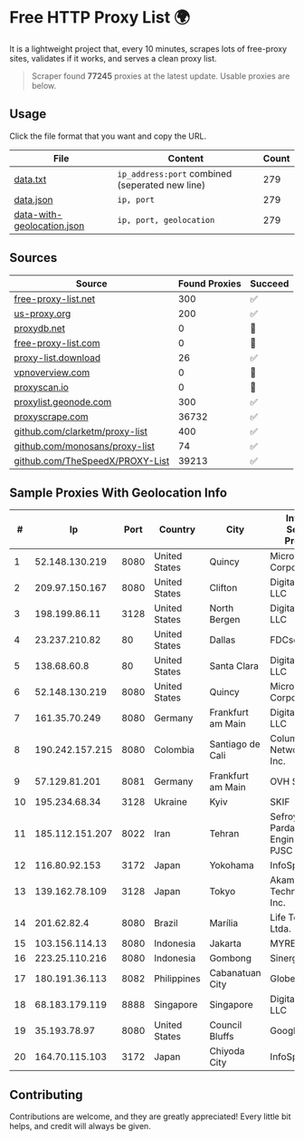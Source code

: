 
# Free HTTP Proxy List 🌍

It is a lightweight project that, every 10 minutes, scrapes lots of free-proxy sites, validates if it works, and serves a clean proxy list.


> Scraper found **77245** proxies at the latest update. Usable proxies are below.

## Usage

Click the file format that you want and copy the URL.


|File|Content|Count|
|----|-------|-----|
|[data.txt](https://raw.githubusercontent.com/themiralay/Proxy-List-World/master/data.txt)|`ip_address:port` combined (seperated new line)|279|
|[data.json](https://raw.githubusercontent.com/themiralay/Proxy-List-World/master/data.json)|`ip, port`|279|
|[data-with-geolocation.json](https://raw.githubusercontent.com/themiralay/Proxy-List-World/master/data-with-geolocation.json)|`ip, port, geolocation`|279|

## Sources

|Source|Found Proxies|Succeed|
|------|-------------|-------|
|[free-proxy-list.net](https://free-proxy-list.net)|300|✅|
|[us-proxy.org](https://www.us-proxy.org)|200|✅|
|[proxydb.net](http://proxydb.net)|0|🚫|
|[free-proxy-list.com](https://free-proxy-list.com/?page=&port=&type%5B%5D=http&type%5B%5D=https&up_time=0&search=Search)|0|🚫|
|[proxy-list.download](https://www.proxy-list.download/HTTP)|26|✅|
|[vpnoverview.com](https://vpnoverview.com/privacy/anonymous-browsing/free-proxy-servers)|0|🚫|
|[proxyscan.io](https://www.proxyscan.io)|0|🚫|
|[proxylist.geonode.com](https://proxylist.geonode.com/api/proxy-list?limit=300&page=1&sort_by=lastChecked&sort_type=desc&protocols=http,https)|300|✅|
|[proxyscrape.com](https://api.proxyscrape.com/v2/?request=displayproxies&protocol=http&timeout=10000&country=all&ssl=all&anonymity=all)|36732|✅|
|[github.com/clarketm/proxy-list](https://raw.githubusercontent.com/clarketm/proxy-list/master/proxy-list-raw.txt)|400|✅|
|[github.com/monosans/proxy-list](https://raw.githubusercontent.com/monosans/proxy-list/main/proxies/http.txt)|74|✅|
|[github.com/TheSpeedX/PROXY-List](https://raw.githubusercontent.com/TheSpeedX/PROXY-List/master/http.txt)|39213|✅|


## Sample Proxies With Geolocation Info

|#|Ip|Port|Country|City|Internet Service Provider|
|-|--|----|-------|----|-------------------------|
|1|52.148.130.219|8080|United States|Quincy|Microsoft Corporation|
|2|209.97.150.167|8080|United States|Clifton|DigitalOcean, LLC|
|3|198.199.86.11|3128|United States|North Bergen|DigitalOcean, LLC|
|4|23.237.210.82|80|United States|Dallas|FDCservers.net|
|5|138.68.60.8|80|United States|Santa Clara|DigitalOcean, LLC|
|6|52.148.130.219|8080|United States|Quincy|Microsoft Corporation|
|7|161.35.70.249|8080|Germany|Frankfurt am Main|DigitalOcean, LLC|
|8|190.242.157.215|8080|Colombia|Santiago de Cali|Columbus Networks USA, Inc.|
|9|57.129.81.201|8081|Germany|Frankfurt am Main|OVH SAS|
|10|195.234.68.34|3128|Ukraine|Kyiv|SKIF|
|11|185.112.151.207|8022|Iran|Tehran|Sefroyek Pardaz Engineering PJSC|
|12|116.80.92.153|3172|Japan|Yokohama|InfoSphere|
|13|139.162.78.109|3128|Japan|Tokyo|Akamai Technologies, Inc.|
|14|201.62.82.4|8080|Brazil|Marília|Life Tecnologia Ltda.|
|15|103.156.114.13|8080|Indonesia|Jakarta|MYREPUBLIC|
|16|223.25.110.216|8080|Indonesia|Gombong|SinergiNet|
|17|180.191.36.113|8082|Philippines|Cabanatuan City|Globe Telecom|
|18|68.183.179.119|8888|Singapore|Singapore|DigitalOcean, LLC|
|19|35.193.78.97|8080|United States|Council Bluffs|Google LLC|
|20|164.70.115.103|3172|Japan|Chiyoda City|InfoSphere|



## Contributing

Contributions are welcome, and they are greatly appreciated! Every
little bit helps, and credit will always be given.

